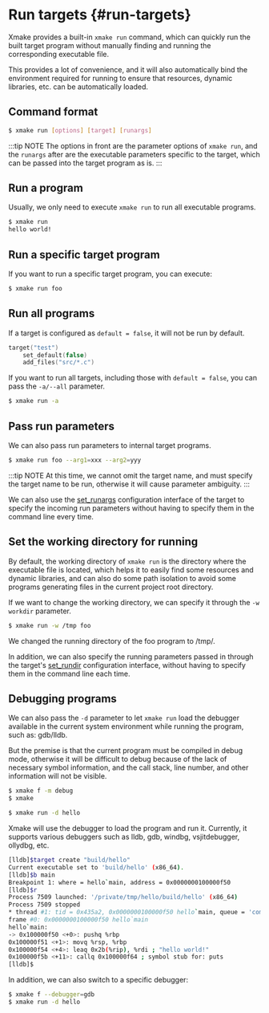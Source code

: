 # Run targets {#run-targets}

Xmake provides a built-in `xmake run` command, which can quickly run the built target program without manually finding and running the corresponding executable file.

This provides a lot of convenience, and it will also automatically bind the environment required for running to ensure that resources, dynamic libraries, etc. can be automatically loaded.

## Command format

```sh
$ xmake run [options] [target] [runargs]
```

:::tip NOTE
The options in front are the parameter options of `xmake run`, and the `runargs` after are the executable parameters specific to the target, which can be passed into the target program as is.
:::

## Run a program

Usually, we only need to execute `xmake run` to run all executable programs.

```sh
$ xmake run
hello world!
```

## Run a specific target program

If you want to run a specific target program, you can execute:

```sh
$ xmake run foo
```

## Run all programs

If a target is configured as `default = false`, it will not be run by default.

```lua
target("test")
    set_default(false)
    add_files("src/*.c")
```

If you want to run all targets, including those with `default = false`, you can pass the `-a/--all` parameter.

```sh
$ xmake run -a
```

## Pass run parameters

We can also pass run parameters to internal target programs.

```sh
$ xmake run foo --arg1=xxx --arg2=yyy
```

:::tip NOTE
At this time, we cannot omit the target name, and must specify the target name to be run, otherwise it will cause parameter ambiguity.
:::

We can also use the [set_runargs](/api/description/project-target#set-runargs) configuration interface of the target to specify the incoming run parameters without having to specify them in the command line every time.

## Set the working directory for running

By default, the working directory of `xmake run` is the directory where the executable file is located, which helps it to easily find some resources and dynamic libraries, and can also do some path isolation to avoid some programs generating files in the current project root directory.

If we want to change the working directory, we can specify it through the `-w workdir` parameter.

```sh
$ xmake run -w /tmp foo
```

We changed the running directory of the foo program to /tmp/.

In addition, we can also specify the running parameters passed in through the target's [set_rundir](/api/description/project-target#set-rundir) configuration interface, without having to specify them in the command line each time.

## Debugging programs

We can also pass the `-d` parameter to let `xmake run` load the debugger available in the current system environment while running the program, such as: gdb/lldb.

But the premise is that the current program must be compiled in debug mode, otherwise it will be difficult to debug because of the lack of necessary symbol information, and the call stack, line number, and other information will not be visible.

```sh
$ xmake f -m debug
$ xmake
```

```sh
$ xmake run -d hello
```

Xmake will use the debugger to load the program and run it. Currently, it supports various debuggers such as lldb, gdb, windbg, vsjitdebugger, ollydbg, etc.

```sh
[lldb]$target create "build/hello"
Current executable set to 'build/hello' (x86_64).
[lldb]$b main
Breakpoint 1: where = hello`main, address = 0x0000000100000f50
[lldb]$r
Process 7509 launched: '/private/tmp/hello/build/hello' (x86_64)
Process 7509 stopped
* thread #1: tid = 0x435a2, 0x0000000100000f50 hello`main, queue = 'com.apple.main-thread', stop reason = breakpoint 1.1 
frame #0: 0x0000000100000f50 hello`main
hello`main:
-> 0x100000f50 <+0>: pushq %rbp
0x100000f51 <+1>: movq %rsp, %rbp
0x100000f54 <+4>: leaq 0x2b(%rip), %rdi ; "hello world!"
0x100000f5b <+11>: callq 0x100000f64 ; symbol stub for: puts
[lldb]$
```

In addition, we can also switch to a specific debugger:

```sh
$ xmake f --debugger=gdb
$ xmake run -d hello
```
